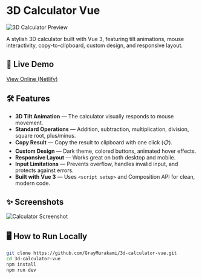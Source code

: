 # 3D Calculator Vue

![3D Calculator Preview](./screenshot.png)

A stylish 3D calculator built with Vue 3, featuring tilt animations, mouse interactivity, copy-to-clipboard, custom design, and responsive layout.

## 🚀 Live Demo

[View Online (Netlify)](https://3d-calculator-vue.vercel.app/)  

## 🛠️ Features

- **3D Tilt Animation** — The calculator visually responds to mouse movement.
- **Standard Operations** — Addition, subtraction, multiplication, division, square root, plus/minus.
- **Copy Result** — Copy the result to clipboard with one click (📋).
- **Custom Design** — Dark theme, colored buttons, animated hover effects.
- **Responsive Layout** — Works great on both desktop and mobile.
- **Input Limitations** — Prevents overflow, handles invalid input, and protects against errors.
- **Built with Vue 3** — Uses `<script setup>` and Composition API for clean, modern code.

## ✨ Screenshots

![Calculator Screenshot](./screenshot.png)  

## 🖥️ How to Run Locally

```bash
git clone https://github.com/GrayMurakami/3d-calculator-vue.git
cd 3d-calculator-vue
npm install
npm run dev
